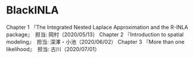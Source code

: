 # BlackINLA
Chapter 1 『The Integrated Nested Laplace Approximation and the R-INLA package』　担当: 岡村（2020/05/13）
Chapter 2 『Introduction to spatial modeling』　担当: 深澤・小池（2020/06/02）
Chapter 3 『More than one likelihood』　担当: 古川（2020/07/01）